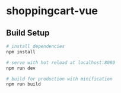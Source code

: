 # shoppingcart-vue

## Build Setup

``` bash
# install dependencies
npm install

# serve with hot reload at localhost:8080
npm run dev

# build for production with minification
npm run build
```